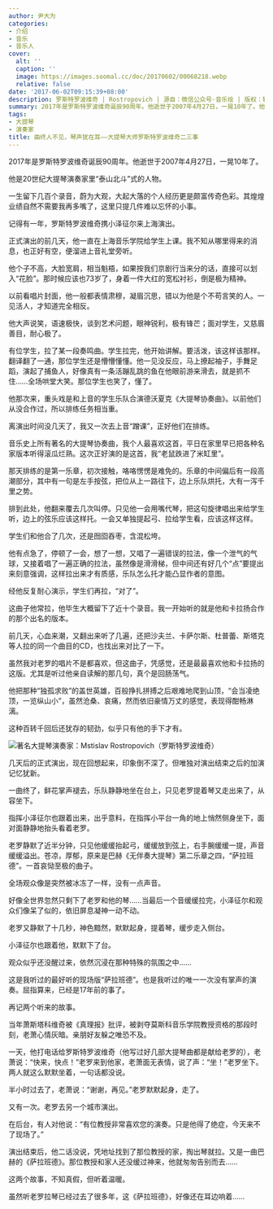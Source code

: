 ```yaml
---
author: 尹大为
categories:
- 介绍
- 音乐
- 音乐人
cover:
  alt: ''
  caption: ''
  image: https://images.soomal.cc/doc/20170602/00068218.webp
  relative: false
date: '2017-06-02T09:15:39+08:00'
description: 罗斯特罗波维奇 | Rostropovich | 源自：微信公众号-音乐烩 | 版权：转载 |  平均/总评分：10.00/10
summary: 2017年是罗斯特罗波维奇诞辰90周年。他逝世于2007年4月27日，一晃10年了。他是20世纪大提琴演奏家里“泰山北斗”式的人物。一生留下几百个录音，蔚为大观，大起大落的个人经历更是颇富传奇色彩。其煌煌业绩自然不需要我再多嘴了，这里只提几件难以忘怀的小事……
tags:
- 大提琴
- 演奏家
title: 曲终人不见，琴声犹在耳――大提琴大师罗斯特罗波维奇二三事
---
```


2017年是罗斯特罗波维奇诞辰90周年。他逝世于2007年4月27日，一晃10年了。

他是20世纪大提琴演奏家里“泰山北斗”式的人物。

一生留下几百个录音，蔚为大观，大起大落的个人经历更是颇富传奇色彩。其煌煌业绩自然不需要我再多嘴了，这里只提几件难以忘怀的小事。

记得有一年，罗斯特罗波维奇携小泽征尔来上海演出。

正式演出的前几天，他一直在上海音乐学院给学生上课。我不知从哪里得来的消息，也正好有空，便溜进上音礼堂旁听。

他个子不高，大脸宽肩，相当魁梧，如果按我们京剧行当来分的话，直接可以划入“花脸”。那时候应该也73岁了，身着一件大红的宽松衬衫，倒是极为精神。

以前看唱片封面，他一般都表情肃穆，凝眉沉思，错以为他是个不苟言笑的人。一见活人，才知道完全相反。

他大声说笑，语速极快，谈到艺术问题，眼神锐利，极有锋芒；面对学生，又慈眉善目，耐心极了。

有位学生，拉了某一段奏鸣曲。学生拉完，他开始讲解。要活泼，该这样该那样。翻译翻了一通，那位学生还是懵懵懂懂。他一见没反应，马上撩起袖子，手舞足蹈，演起了捕鱼人，好像真有一条活蹦乱跳的鱼在他眼前游来滑去，就是抓不住……全场哄堂大笑。那位学生也笑了，懂了。

他那次来，重头戏是和上音的学生乐队合演德沃夏克《大提琴协奏曲》。以前他们从没合作过，所以排练任务相当重。

离演出时间没几天了，我又一次去上音“蹭课”，正好他们在排练。

音乐史上所有著名的大提琴协奏曲，我个人最喜欢这首，平日在家里早已把各种名家版本听得滚瓜烂熟。这次正好演的是这首，我“老鼠跌进了米缸里”。

那天排练的是第一乐章，初次接触，咯咯愣愣是难免的。乐章的中间偏后有一段高潮部分，其中有一句是左手按弦，把位从上一路往下，边上乐队烘托，大有一泻千里之势。

排到此处，他翻来覆去几次叫停。只见他一会用嘴代琴，把这句旋律唱出来给学生听，边上的弦乐应该这样托。一会又单独提起弓、拉给学生看，应该这样这样。

学生们和他合了几次，还是囫囵吞枣，含混松垮。

他有点急了，停顿了一会，想了一想，又唱了一遍错误的拉法，像一个泄气的气球，又接着唱了一遍正确的拉法，虽然像是滑滑梯，但中间还有好几个“点”要提出来刻意强调，这样拉出来才有质感，乐队怎么托才能凸显作者的意图。

经他反复耐心演示，学生们再拉，“对了”。

这曲子他常拉，他毕生大概留下了近十个录音。我一开始听的就是他和卡拉扬合作的那个出名的版本。

前几天，心血来潮，又翻出来听了几遍，还把沙夫兰、卡萨尔斯、杜普蕾、斯塔克等人拉的同一个曲目的CD，也找出来对比了一下。

虽然我对老罗的唱片不是都喜欢，但这曲子，凭感觉，还是最最喜欢他和卡拉扬的这版。尤其是听过他亲自读解的那几句，真个是回肠荡气。

他把那种“独孤求败”的盖世英雄，百般挣扎拼搏之后艰难地爬到山顶，“会当凌绝顶，一览纵山小”，虽然沧桑、哀痛，然而依旧豪情万丈的感觉，表现得酣畅淋漓。

这种百转千回后还犹存的韧劲，似乎只有他的手下才有。

![著名大提琴演奏家：Mstislav Rostropovich（罗斯特罗波维奇）](https://images.soomal.cc/doc/20170602/00068217.webp)











几天后的正式演出，现在回想起来，印象倒不深了。但唯独对演出结束之后的加演记忆犹新。

一曲终了，鲜花掌声褪去，乐队静静地坐在台上，只见老罗提着琴又走出来了，从容坐下。

指挥小泽征尔也跟着出来，出乎意料，在指挥小平台一角的地上悄然侧身坐下，面对面静静地抬头看着老罗。

老罗静默了近半分钟，只见他缓缓抬起弓，缓缓放到弦上，右手腕缓缓一提，声音缓缓溢出。苍凉，厚郁，原来是巴赫《无伴奏大提琴》第二乐章之四，“萨拉班德”。一首哀恸至极的曲子。

全场观众像是突然被冰冻了一样，没有一点声音。

好像全世界忽然只剩下了老罗和他的琴……当最后一个音缓缓拉完，小泽征尔和观众们像呆了似的，依旧屏息凝神一动不动。

老罗又静默了十几秒，神色黯然，默默起身，提着琴，缓步走入侧台。

小泽征尔也跟着他，默默下了台。

观众似乎还没醒过来，依然沉浸在那种特殊的氛围之中……

这是我听过的最好听的现场版“萨拉班德”。也是我听过的唯一一次没有掌声的演奏。屈指算来，已经是17年前的事了。

再记两个听来的故事。

当年萧斯塔科维奇被《真理报》批评，被剥夺莫斯科音乐学院教授资格的那段时刻，老萧心情灰暗。亲朋好友躲之唯恐不及。

一天，他打电话给罗斯特罗波维奇（他写过好几部大提琴曲都是献给老罗的），老萧说：“快来，快点！”老罗来到他家，老萧面无表情，说了声：“坐！”老罗坐下。两人就这么默默坐着，一句话都没说。

半小时过去了，老萧说：“谢谢，再见。”老罗默默起身，走了。

又有一次。老罗去另一个城市演出。

在后台，有人对他说：“有位教授非常喜欢您的演奏。只是他得了绝症，今天来不了现场了。”

演出结束后，他二话没说，凭地址找到了那位教授的家，掏出琴就拉。又是一曲巴赫的《萨拉班德》。那位教授和家人还没缓过神来，他就匆匆告别而去……

这两个故事，不知真假，但听着温暖。

虽然听老罗拉琴已经过去了很多年，这《萨拉班德》，好像还在耳边响着……